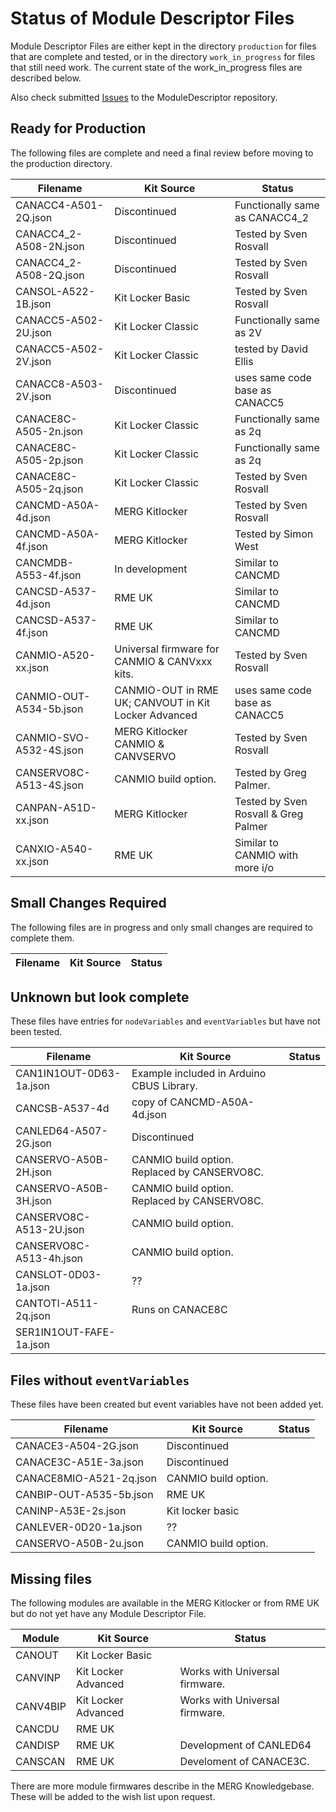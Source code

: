 # Status of Module Descriptor Files
Module Descriptor Files are either kept in the directory ```production```
for files that are complete and tested, or in the directory ```work_in_progress```
for files that still need work.
The current state of the work_in_progress files are described below.

Also check submitted [Issues](https://github.com/david284/ModuleDescriptor/issues)
to the ModuleDescriptor repository.

## Ready for Production
The following files are complete and need a final review before moving to
the production directory.

| Filename                | Kit Source                                           | Status                               |
|-------------------------|------------------------------------------------------|--------------------------------------|
| CANACC4-A501-2Q.json    | Discontinued                                         | Functionally same as CANACC4_2       |
| CANACC4_2-A508-2N.json  | Discontinued                                         | Tested by Sven Rosvall               |
| CANACC4_2-A508-2Q.json  | Discontinued                                         | Tested by Sven Rosvall               |
| CANSOL-A522-1B.json     | Kit Locker Basic                                     | Tested by Sven Rosvall               | 
| CANACC5-A502-2U.json    | Kit Locker Classic                                   | Functionally same as 2V              |
| CANACC5-A502-2V.json    | Kit Locker Classic                                   | tested by David Ellis                |
| CANACC8-A503-2V.json    | Discontinued                                         | uses same code base as CANACC5       |
| CANACE8C-A505-2n.json   | Kit Locker Classic                                   | Functionally same as 2q              |
| CANACE8C-A505-2p.json   | Kit Locker Classic                                   | Functionally same as 2q              |
| CANACE8C-A505-2q.json   | Kit Locker Classic                                   | Tested by Sven Rosvall               |
| CANCMD-A50A-4d.json     | MERG Kitlocker                                       | Tested by Sven Rosvall               |
| CANCMD-A50A-4f.json     | MERG Kitlocker                                       | Tested by Simon West                 |
| CANCMDB-A553-4f.json    | In development                                       | Similar to CANCMD                    |
| CANCSD-A537-4d.json     | RME UK                                               | Similar to CANCMD                    |
| CANCSD-A537-4f.json     | RME UK                                               | Similar to CANCMD                    |
| CANMIO-A520-xx.json     | Universal firmware for CANMIO & CANVxxx kits.        | Tested by Sven Rosvall               |
| CANMIO-OUT-A534-5b.json | CANMIO-OUT in RME UK; CANVOUT in Kit Locker Advanced | uses same code base as CANACC5       |
| CANMIO-SVO-A532-4S.json | MERG Kitlocker CANMIO & CANVSERVO                    | Tested by Sven Rosvall               |
| CANSERVO8C-A513-4S.json | CANMIO build option.                                 | Tested by Greg Palmer.               |
| CANPAN-A51D-xx.json     | MERG Kitlocker                                       | Tested by Sven Rosvall & Greg Palmer |
| CANXIO-A540-xx.json     | RME UK                                               | Similar to CANMIO with more i/o      |

## Small Changes Required
The following files are in progress and only small changes are required
to complete them.

| Filename            | Kit Source                                    | Status                                               |
|---------------------|-----------------------------------------------|------------------------------------------------------|

## Unknown but look complete
These files have entries for ```nodeVariables``` and ```eventVariables```
but have not been tested.

| Filename                | Kit Source                                  | Status                 |
|-------------------------|---------------------------------------------|------------------------|
| CAN1IN1OUT-0D63-1a.json | Example included in Arduino CBUS Library.   | |
| CANCSB-A537-4d          | copy of CANCMD-A50A-4d.json                 | |
| CANLED64-A507-2G.json   | Discontinued                                | |
| CANSERVO-A50B-2H.json   | CANMIO build option. Replaced by CANSERVO8C. | |
| CANSERVO-A50B-3H.json   | CANMIO build option. Replaced by CANSERVO8C. | |
| CANSERVO8C-A513-2U.json | CANMIO build option.                        | |
| CANSERVO8C-A513-4h.json | CANMIO build option.                        | |            
| CANSLOT-0D03-1a.json    | ??                                          | |
| CANTOTI-A511-2q.json    | Runs on CANACE8C                            | |
| SER1IN1OUT-FAFE-1a.json |                                             | |

## Files without ```eventVariables```
These files have been created but event variables have not been added yet.

| Filename                | Kit Source                                           | Status                 |
|-------------------------|------------------------------------------------------|------------------------|
| CANACE3-A504-2G.json    | Discontinued                                         | |
| CANACE3C-A51E-3a.json   | Discontinued                                         | |
| CANACE8MIO-A521-2q.json | CANMIO build option.                                 | |
| CANBIP-OUT-A535-5b.json | RME UK                                               | |
| CANINP-A53E-2s.json     | Kit locker basic                                     | |
| CANLEVER-0D20-1a.json   | ??                                                   | |
| CANSERVO-A50B-2u.json   | CANMIO build option.                                 | |

## Missing files
The following modules are available in the MERG Kitlocker or from RME UK but 
do not yet have any Module Descriptor File.

| Module   | Kit Source          | Status                         |
|----------|---------------------|--------------------------------|
| CANOUT   | Kit Locker Basic    |                                | 
| CANVINP  | Kit Locker Advanced | Works with Universal firmware. | 
| CANV4BIP | Kit Locker Advanced | Works with Universal firmware. |
| CANCDU   | RME UK              |                                |
| CANDISP  | RME UK              | Development of CANLED64        |
| CANSCAN  | RME UK              | Develoment of CANACE3C.        |

There are more module firmwares describe in the MERG Knowledgebase.
These will be added to the wish list upon request.
